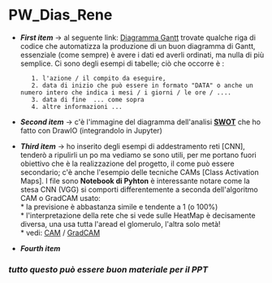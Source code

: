 # PW_Dias_Rene


- **_First item_** -> al seguente link: [Diagramma Gantt](./Diagrammi/Gantt_Medium_PW.ipynb) trovate qualche riga di codice che automatizza la produzione di un buon diagramma di Gantt, essenziale (come sempre) è avere i dati ed averli ordinati, ma nulla di più semplice. Ci sono degli esempi di tabelle; ciò che occorre è : 

         1. l'azione / il compito da eseguire, 
         2. data di inizio che può essere in formato "DATA" o anche un numero intero che indica i mesi / i giorni / le ore / ....
         3. data di fine  ... come sopra
         4. altre informazioni ...
         
         



- **_Second item_** -> c'è l'immagine del diagramma dell'analisi **[SWOT](./Diagrammi/SWOT.svg)** che ho fatto con DrawIO (integrandolo in Jupyter) 

- **_Third item_** -> ho inserito degli esempi di addestramento reti [CNN], tenderò a ripulirli un po ma vediamo se sono utili, per me portano fuori obiettivo che è la             realizzazione del progetto, il come può essere secondario; c'è anche l'esempio delle tecniche CAMs [Class Activation Maps]. I file sono **Notebook di Pyhton**
         è interessante notare come la stesa CNN (VGG) si comporti differentemente a seconda dell'algoritmo CAM o GradCAM usato:  
           * la previsione è abbastanza simile e tendente a 1 (o 100%)  
           * l'interpretazione della rete che si vede sulle HeatMap è decisamente diversa, una usa tutta l'aread el glomerulo, l'altra solo metà!  
           * vedi: [CAM](./Notebook/3_CAMs/HeatmapCam.ipynb) / [GradCAM](./Notebook/3_CAMs/HeatmapGradCAM.ipynb)
          

- **_Fourth item_** 


### _tutto questo può essere buon materiale per il PPT_
